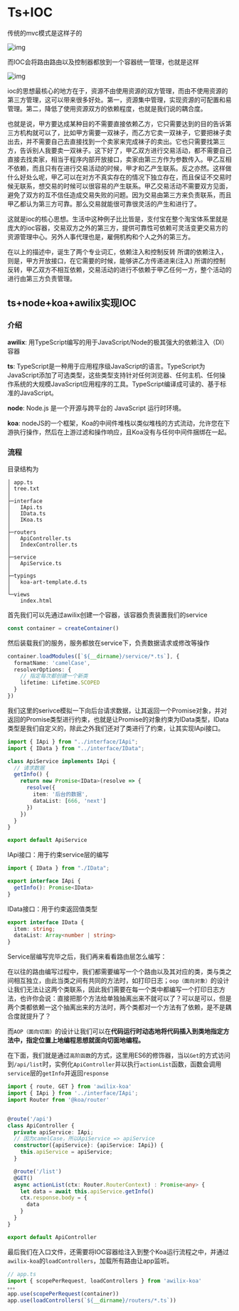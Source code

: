 # Ts+IOC

传统的mvc模式是这样子的

![img](https://gitee.com/cai-lunduo/static-resource-warehouse/raw/master/static/ts-awilix/mvc.jpg)

而IOC会将路由路由以及控制器都放到一个容器统一管理，也就是这样

![img](https://gitee.com/cai-lunduo/static-resource-warehouse/raw/master/static/ts-awilix/ioc.jpg)

ioc的思想最核心的地方在于，资源不由使用资源的双方管理，而由不使用资源的第三方管理，这可以带来很多好处。第一，资源集中管理，实现资源的可配置和易管理。第二，降低了使用资源双方的依赖程度，也就是我们说的耦合度。

也就是说，甲方要达成某种目的不需要直接依赖乙方，它只需要达到的目的告诉第三方机构就可以了，比如甲方需要一双袜子，而乙方它卖一双袜子，它要把袜子卖出去，并不需要自己去直接找到一个卖家来完成袜子的卖出。它也只需要找第三方，告诉别人我要卖一双袜子。这下好了，甲乙双方进行交易活动，都不需要自己直接去找卖家，相当于程序内部开放接口，卖家由第三方作为参数传入。甲乙互相不依赖，而且只有在进行交易活动的时候，甲才和乙产生联系。反之亦然。这样做什么好处么呢，甲乙可以在对方不真实存在的情况下独立存在，而且保证不交易时候无联系，想交易的时候可以很容易的产生联系。甲乙交易活动不需要双方见面，避免了双方的互不信任造成交易失败的问题。因为交易由第三方来负责联系，而且甲乙都认为第三方可靠。那么交易就能很可靠很灵活的产生和进行了。

这就是ioc的核心思想。生活中这种例子比比皆是，支付宝在整个淘宝体系里就是庞大的ioc容器，交易双方之外的第三方，提供可靠性可依赖可灵活变更交易方的资源管理中心。另外人事代理也是，雇佣机构和个人之外的第三方。

在以上的描述中，诞生了两个专业词汇，依赖注入和控制反转
所谓的依赖注入，则是，甲方开放接口，在它需要的时候，能够讲乙方传递进来(注入)
所谓的控制反转，甲乙双方不相互依赖，交易活动的进行不依赖于甲乙任何一方，整个活动的进行由第三方负责管理。

## ts+node+koa+awilix实现IOC

### 介绍

**awilix**:  用TypeScript编写的用于JavaScript/Node的极其强大的依赖注入（DI）容器

**ts**: TypeScript是一种用于应用程序级JavaScript的语言。TypeScript为JavaScript添加了可选类型，这些类型支持针对任何浏览器、任何主机、任何操作系统的大规模JavaScript应用程序的工具。TypeScript编译成可读的、基于标准的JavaScript。

**node**: Node.js 是一个开源与跨平台的 JavaScript 运行时环境。

**koa**: nodeJS的一个框架，Koa的中间件堆栈以类似堆栈的方式流动，允许您在下游执行操作，然后在上游过滤和操作响应，且Koa没有与任何中间件捆绑在一起。

### 流程

目录结构为

```
│ app.ts
│ tree.txt
│ 
├─interface
│   IApi.ts
│   IData.ts
│   IKoa.ts
│   
├─routers
│   ApiController.ts
│   IndexController.ts
│   
├─service
│   ApiService.ts
│   
├─typings
│   koa-art-template.d.ts
│   
└─views
    index.html
```

首先我们可以先通过awilix创建一个容器，该容器负责装置我们的service

```ts
const container = createContainer()
```

然后装载我们的服务，服务都放在service下，负责数据请求或修改等操作

```ts
container.loadModules([`${__dirname}/service/*.ts`], {
  formatName: 'camelCase',
  resolverOptions: {
    // 指定每次都创建一个新类
    lifetime: Lifetime.SCOPED
  }
})
```

我们这里的serivce模拟一下向后台请求数据，让其返回一个Promise对象，并对返回的Promise类型进行约束，也就是让Promise的对象约束为IData类型，IData类型是我们自定义的，除此之外我们还对了类进行了约束，让其实现IApi接口。

```ts
import { IApi } from "../interface/IApi";
import { IData } from "../interface/IData";

class ApiService implements IApi {
  // 请求数据
  getInfo() {
    return new Promise<IData>(resolve => {
      resolve({
        item: '后台的数据',
        dataList: [666, 'next']
      })
    })
  }
}

export default ApiService
```

IApi接口：用于约束service层的编写

```ts
import { IData } from "./IData";

export interface IApi {
  getInfo(): Promise<IData>
}
```

IData接口：用于约束返回值类型

```ts
export interface IData {
  item: string;
  dataList: Array<number | string>
}
```



Service层编写完毕之后，我们再来看看路由层怎么编写：

在以往的路由编写过程中，我们都需要编写一个个路由以及其对应的类，类与类之间相互独立，由此当类之间有共同的方法时，如打印日志；`oop（面向对象）`的设计让我们无法让这两个类联系，因此我们需要在每一个类中都编写一个打印日志方法，也许你会说：直接把那个方法给单独抽离出来不就可以了？可以是可以，但是两个类都依赖一这个抽离出来的方法时，两个类都对一个方法有了依赖，是不是耦合度就提升了？

而`AOP（面向切面）`的设计让我们可以在**代码运行时动态地将代码插入到类地指定方法中，指定位置上地编程思想就面向切面地编程。**

在下面，我们就是通过`高阶函数`的方式，这里用ES6的修饰器，当以`Get`的方式访问到`/api/list`时，实例化`ApiController`并以执行`actionList`函数，函数会调用`service`层的`getInfo`并返回`response`

```ts
import { route, GET } from 'awilix-koa'
import { IApi } from '../interface/IApi';
import Router from '@koa/router'


@route('/api')
class ApiController {
  private apiService: IApi;
  // 因为camelCase，所以ApiService => apiService
  constructor({apiService}: {apiService: IApi}) {
    this.apiService = apiService;
  }

  @route('/list')
  @GET()
  async actionList(ctx: Router.RouterContext) : Promise<any> {
    let data = await this.apiService.getInfo()
    ctx.response.body = {
      data
    }
  }
}

export default ApiController
```

最后我们在入口文件，还需要将IOC容器给注入到整个Koa运行流程之中，并通过`awilix-koa`的`loadControllers`，加载所有路由让app监听。

```ts
// app.ts
import { scopePerRequest, loadControllers } from 'awilix-koa'
。。。
app.use(scopePerRequest(container))
app.use(loadControllers(`${__dirname}/routers/*.ts`))
```



